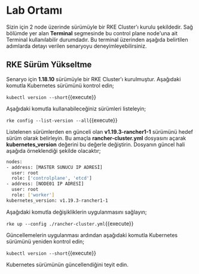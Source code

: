 # Lab Ortamı

Sizin için 2 node üzerinde sürümüyle bir RKE Cluster'ı kurulu şekildedir. Sağ bölümde yer alan **Terminal** segmesinde bu control plane node'una ait Terminal kullanılabilir durumdadır. Bu terminal üzerinden aşağıda belirtilen adımlarda detayı verilen senaryoyu deneyimleyebilirsiniz.

## RKE Sürüm Yükseltme

Senaryo için **1.18.10** sürümüyle bir RKE Cluster'ı kurulmuştur. Aşağıdaki komutla Kubernetes sürümünü kontrol edin;

`kubectl version --short`{{execute}}

Aşağıdaki komutla kullanabileceğiniz sürümleri listeleyin;

`rke config --list-version --all`{{execute}}

Listelenen sürümlerden en günceli olan **v1.19.3-rancher1-1** sürümünü hedef sürüm olarak belirleyin. Bu amaçla **rancher-cluster.yml** dosyasını açarak **kubernetes_version** değerini bu değerle değiştirin. Dosyanın güncel hali aşağıda örneklendiği şekilde olacaktır;

```bash
nodes:
- address: [MASTER SUNUCU IP ADRESİ]
  user: root
  role: ['controlplane', 'etcd']
- address: [NODE01 IP ADRESİ]
  user: root
  role: ['worker']
kubernetes_version: v1.19.3-rancher1-1
```

Aşağıdaki komutla değişikliklerin uygulanmasını sağlayın;

`rke up --config ./rancher-cluster.yml`{{execute}}

Güncellemelerin uygulanması ardından aşağıdaki komutla Kubernetes sürümünü yeniden kontrol edin;

`kubectl version --short`{{execute}}

Kubernetes sürümünün güncellendiğini teyit edin.